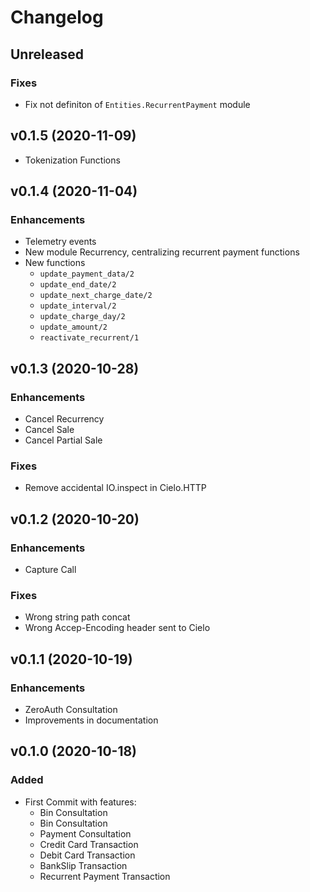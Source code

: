 # Changelog

## Unreleased
### Fixes
* Fix not definiton of `Entities.RecurrentPayment` module

## v0.1.5 (2020-11-09)
* Tokenization Functions

## v0.1.4 (2020-11-04)

### Enhancements
* Telemetry events
* New module Recurrency, centralizing recurrent payment functions
* New functions
    - `update_payment_data/2`
    - `update_end_date/2`
    - `update_next_charge_date/2`
    - `update_interval/2`
    - `update_charge_day/2`
    - `update_amount/2`
    - `reactivate_recurrent/1`

## v0.1.3 (2020-10-28)

### Enhancements
* Cancel Recurrency
* Cancel Sale
* Cancel Partial Sale

### Fixes
* Remove accidental IO.inspect in Cielo.HTTP

## v0.1.2 (2020-10-20)

### Enhancements
* Capture Call

### Fixes
* Wrong string path concat
* Wrong Accep-Encoding header sent to Cielo

## v0.1.1 (2020-10-19)

### Enhancements
* ZeroAuth Consultation
* Improvements in documentation

## v0.1.0 (2020-10-18)

### Added

* First Commit with features:
    * Bin Consultation
    * Bin Consultation
    * Payment Consultation
    * Credit Card Transaction
    * Debit Card Transaction
    * BankSlip Transaction
    * Recurrent Payment Transaction